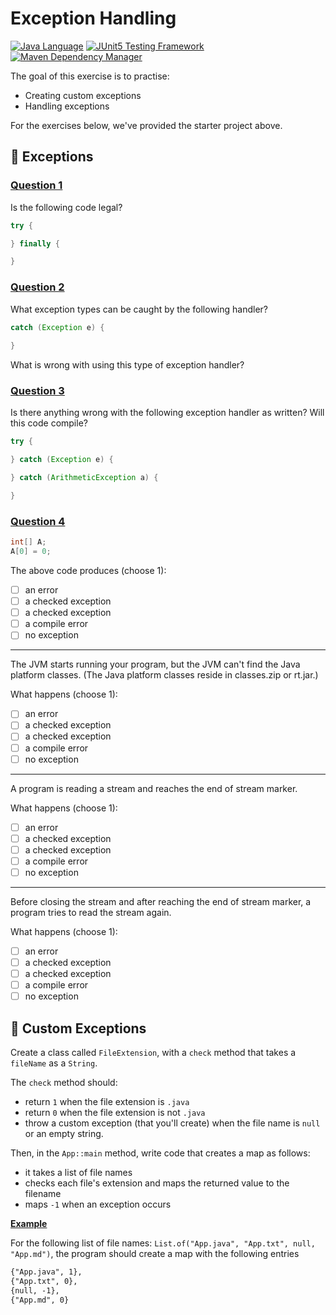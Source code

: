 # Exception Handling

[![Java Language](https://img.shields.io/badge/PLATFORM-OpenJDK-3A75B0.svg?style=for-the-badge)][1]
[![JUnit5 Testing Framework](https://img.shields.io/badge/testing%20framework-JUnit5-26A162.svg?style=for-the-badge)][2]
[![Maven Dependency Manager](https://img.shields.io/badge/dependency%20manager-Maven-AA215A.svg?style=for-the-badge)][3]

The goal of this exercise is to practise:
- Creating custom exceptions
- Handling exceptions

For the exercises below, we've provided the starter project above.

## :pushpin: Exceptions

### <ins>Question 1</ins>

Is the following code legal?

```java
try {

} finally {

}
```

### <ins>Question 2</ins>

What exception types can be caught by the following handler?
```java
catch (Exception e) {
    
}
```

What is wrong with using this type of exception handler?

### <ins>Question 3</ins>

Is there anything wrong with the following exception handler as written? Will this code compile?

```java
try {

} catch (Exception e) {

} catch (ArithmeticException a) {

}
```

### <ins>Question 4</ins>

```java
int[] A; 
A[0] = 0;
```

The above code produces (choose 1):

- [ ] an error
- [ ] a checked exception
- [ ] a checked exception
- [ ] a compile error
- [ ] no exception

---

The JVM starts running your program, but the JVM can't find the Java platform classes. 
(The Java platform classes reside in classes.zip or rt.jar.)

What happens (choose 1):

- [ ] an error
- [ ] a checked exception
- [ ] a checked exception
- [ ] a compile error
- [ ] no exception

---
A program is reading a stream and reaches the end of stream marker.

What happens (choose 1):

- [ ] an error
- [ ] a checked exception
- [ ] a checked exception
- [ ] a compile error
- [ ] no exception

---

Before closing the stream and after reaching the end of stream marker, a program tries to read the stream again.

What happens (choose 1):

- [ ] an error
- [ ] a checked exception
- [ ] a checked exception
- [ ] a compile error
- [ ] no exception

## :pushpin: Custom Exceptions

Create a class called `FileExtension`, with a `check` method that takes a `fileName` as a `String`.

The `check` method should:
- return `1` when the file extension is `.java`
- return `0` when the file extension is not `.java`
- throw a custom exception (that you'll create) when the file name is `null` or an empty string.

Then, in the `App::main` method, write code that creates a map as follows:
- it takes a list of file names
- checks each file's extension and maps the returned value to the filename
- maps `-1` when an exception occurs

**<ins>Example</ins>**

For the following list of file names: `List.of("App.java", "App.txt", null, "App.md")`, the program should create 
a map with the following entries

```txt
{"App.java", 1},
{"App.txt", 0},
{null, -1},
{"App.md", 0}
```

[1]: https://docs.oracle.com/javase/11/docs/api/index.html
[2]: https://junit.org/junit5/
[3]: https://maven.apache.org/